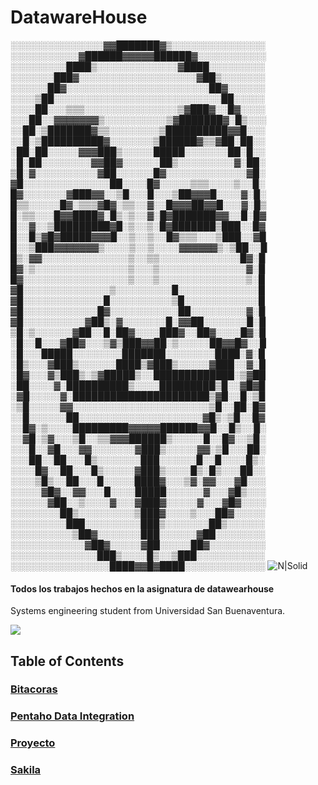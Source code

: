 # DatawareHouse
░░░░░░░░░░░░░░░▓▓███████▓▒░░░░░░░░░░░░░░░
░░░░░░░░░░░▓██████▓▓▓▓▓██████▓░░░░░░░░░░░
░░░░░░░░░████▒░░░░░░░░░░░░░▓████░░░░░░░░░
░░░░░░░███▓░░░░░░░░░░░░░░░░░░░▓██▒░░░░░░░
░░░░░░██▓░░░░░░░░░░░░░░░░░░░░░░░██▓░░░░░░
░░░░▒██░░░░░░░░░░░░░░░░░░░░░░░░░░░██░░░░░
░░░░██░░░▒▒▒░░░░░░░░░░░░░░░▒▓███▓░░█▓░░░░
░░░██░░▓▓▓▓▓▓▓▒░░░░░░░░░░▒▓███████▓░█▒░░░
░░██░▒███████▓▒▒░░░░░░░░▒██████████▓▓█░░░
░░█░▒██████████▓░░░░░░░▒██████▓▒▒▓██░██░░
░██░██░░░░░▓▓▓███▒░░░░░█████░░░░░░░██░█░░
░█░██░░░░░░░░▓▓██▓░░░░░░██▒░░░░░░░░░▓░██░
▒█░▓░░░░░░░░░░▓██░░░░░░█▓░░░░░░░░░░░░░▓█░
▓█░░░░░░░░░░░░░░██░░░░█▓░░░░░▒▒▒░░░░▒░░█░
█▓░░░░░░░▓███▓▓░░▒█░░░█░░░▒██▓▓▓█░░░░▓░█░
█▒▒░░░░░█▓░▒▒▒▓█▓░▒▒░░▓░░█▓▓▓██▓▓█░░░▓░█▒
█░▒▒░░░█▓▓████▓░█▒░▒░░▓░█▓███████▓▓░░█░█▓
█░░▓░░▒█████████▓█░▒░░▒░█▓███████▒███░░█▓
█░░█▒▓█▓█████▓▓▓█░░▒░░▒░░█▓▒▒▒░░░▒███░░▓█
█░░▒███▓▓▓▓▓▓▓▒░░░░▒░░▒░░░░▓▓▓▓▓▓▒░▒██░░█
█▒░▓▓░░░░░░░░░░░░░░▒░░▒▒░░░░░░░░░░░░░█▓░█
█▓░▒░░░░░░░░░░░░░░░▒░░░▒░░░░░░░░░░░░░░▓░█
█▓░░░░░░░░░░░░░░░░░▒░░░▒░░░░░░░░░░░░░░▒░█
▓█░░░░░░░░░░░░░░▒░░░░░░░░░█░░░░░░░░░░░░░█
▓█░░░░░░░░░░░░░█░░░░░░░░░░▒█░░░░░░░░░░░░█
▓█░░░░░░░░░░░░█▓░░░░░░░░░░░██░░░░░░░░░▓░█
▓█░░░░░░░░░░▓██▒░▓░░░░░░░█░▓▓██░░░░░░░█░█
▒█░▒░░░░░░▓██░░█░██▓░░░░███▓░░██▓░░░░█▓░█
░█░░█░░░▓██▓░░░▒▓▒███▓▓██░▒░░░░░██▓▓█▓░░█
░█░░░█████░░░░░░░░███████░░░░░░░░████░▓░█
░█▒░░░▓███▒░░░░░░████▒▓███▒░░░░░▓███░░▓░█
░█▓░░░▓▒███▒░▒▓█████▒░░█████████████░▒▓██
░██░░░░▓░██████████▒░░░░█████████▒█░░▓█▓█
░▓█░░░░░▓░██████████████████████▒▓█░░█░▒█
░▒█░░░░░▓▓░░░░░░░░░░░░░░░░░░░░░░▒█░░██░█▓
░░█░░░░░░██░░░░░░░░░░░░░░░░░░░░▓█▒░▒█░░█▓
░░█▓░▒░░░░█████████▓▓▓▓▓██████▓▓█░░█▒░░█░
░░▓█░▒▓░░░▒█░░▒▒▓▓▓██████▒░░░░░█░░█▓░░▒█░
░░░█░░▓█░░░▓▓░░░░░░░▓███▒░░░░░▓▓░▒█░░░██░
░░░██░░██░░░█▒░░░░░░░███░░░░░░█░░█░░░░█▒░
░░░░█▓░░██░░░█▒░░░░░▓███▒░░░░█▒░█▒░░░██░░
░░░░▒█▒░░██░░░█░░░░░████▓░░░▒▓░▓▓░░░▓█░░░
░░░░░▓█▓░░▓▓░░░█░░░░█████░░░░░░▓░░░▓█▒░░░
░░░░░░▓██░░▒░░░░▓░░░▓███▓░░░░░▓░░░▓█▓░░░░
░░░░░░░░██▒░░░░░░░░░▒███▓░░░░▒░░░██▓░░░░░
░░░░░░░░░███░░░░░░░░░███▒░░░░░░░██▒░░░░░░
░░░░░░░░░░▒██▓░░░░░░░███░░░░░░▓██░░░░░░░░
░░░░░░░░░░░░▓██▓░░░░░▓██░░░░░██▓░░░░░░░░░
░░░░░░░░░░░░░░███▒░░░░█▒░░▒███░░░░░░░░░░░
░░░░░░░░░░░░░░░░████▓▓█▓████░░░░░░░░░░░░░
![N|Solid](https://cdn.dribbble.com/users/24711/screenshots/3886002/falcon_persistent_connection_2x.gif)
#### Todos los trabajos hechos en la asignatura de datawearhouse 

Systems engineering student from Universidad San Buenaventura.

![](https://camo.githubusercontent.com/a602a804bc874ecc4b570dcaa3bcb60d6766c046/68747470733a2f2f7777772e757362626f672e6564752e636f2f6d61746c61622f696d616765732f6c6f676f5f616372656469746163696f6e2e706e67)
## Table of Contents

### [Bitacoras](https://github.com/ManuelCordoba/DatawareHouse/tree/master/Bitacoras "Bitacoras")
### [Pentaho Data Integration](https://github.com/ManuelCordoba/DatawareHouse/tree/master/Pentaho%20Data%20Integration "Pentaho Data Integration")
### [Proyecto](https://github.com/ManuelCordoba/DatawareHouse/tree/master/Proyecto "Proyecto")
### [Sakila](https://github.com/ManuelCordoba/DatawareHouse/tree/master/Sakila "Sakila")

